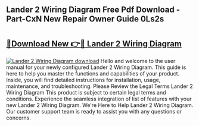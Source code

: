 ## Lander 2 Wiring Diagram Free Pdf Download - Part-CxN New Repair Owner Guide 0Ls2s

# <h2><a href="http://dfjbs6i.blite.top/?on=Lander+2+Wiring+Diagram">🔗Download New 👉🔴 Lander 2 Wiring Diagram</a></h2>

[![Lander 2 Wiring Diagram download](https://i.imgur.com/lujVjoI.png)](http://dfjbs6i.blite.top/?on=Lander+2+Wiring+Diagram)
Hello and welcome to the user manual for your newly configured Lander 2 Wiring Diagram. This guide is here to help you master the functions and capabilities of your product. Inside, you will find detailed instructions for installation, usage, maintenance, and troubleshooting. Please Review the Legal Terms Lander 2 Wiring Diagram This product is subject to certain legal terms and conditions. Experience the seamless integration of list of features with your new Lander 2 Wiring Diagram. We're Here to Help Lander 2 Wiring Diagram. Our customer support team is ready to assist you with any questions or concerns.
